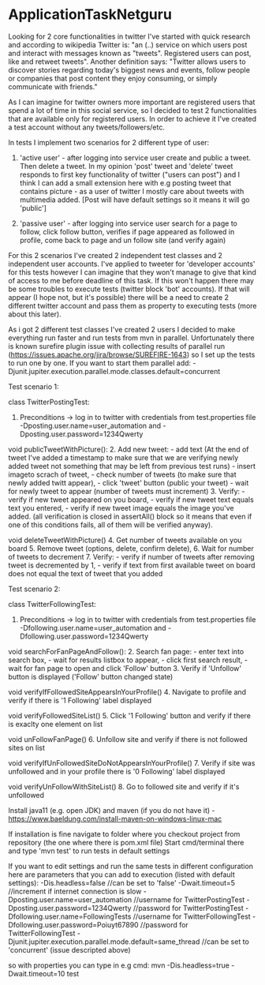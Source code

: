 # ApplicationTaskNetguru

Looking for 2 core functionalities in twitter I've started with quick research and according to wikipedia Twitter is: 
"an (..) service on which users post and interact with messages known as "tweets". Registered users can post, like and retweet tweets".
Another definition says:
"Twitter allows users to discover stories regarding today's biggest news and events, follow people or companies that post content they enjoy consuming, or simply communicate with friends."

As I can imagine for twitter owners more important are registered users that spend a lot of time in this social service, so I decided to test 2 functionalities that are available only for registered users. In order to achieve it I've created a test account without any tweets/followers/etc.

In tests I implement two scenarios for 2 different type of user:
1. 'active user' - after logging into service user create and public a tweet. Then delete a tweet. In my opinion 'post' tweet and 'delete' tweet responds to first key functionality of twitter ("users can post") and I think I can add a small extension here with e.g posting tweet that contains picture - as a user of twitter I mostly care about tweets with multimedia added. [Post will have default settings so it means it will go 'public']

2. 'passive user' - after logging into service user search for a page to follow, click follow button, verifies if page appeared as followed in profile, come back to page and un follow site (and verify again) 

For this 2 scenarios I've created 2 independent test classes and 2 independent user accounts. I've applied to tweeter for 'developer accounts' for this tests however I can imagine that they won't manage to give that kind of access to me before deadline of this task. If this won't happen there may be some troubles to execute tests (twitter block 'bot' accounts). If that will appear (I hope not, but it's possible) there will be a need to create 2 different twitter account and pass them as property to executing tests (more about this later).

As i got 2 different test classes I've created 2 users I decided to make everything run faster and run tests from mvn in parallel. Unfortunately there is known surefire plugin issue with collecting results of parallel run (https://issues.apache.org/jira/browse/SUREFIRE-1643) so I set up the tests to run one by one. If you want to start them parallel add:
-Djunit.jupiter.execution.parallel.mode.classes.default=concurrent

Test scenario 1:

class TwitterPostingTest:

1. Preconditions -> log in to twitter with credentials from test.properties file -Dposting.user.name=user_automation and -Dposting.user.password=1234Qwerty

void publicTweetWithPicture():
2. Add new tweet:
	- add text (At the end of tweet I've added a timestamp to make sure that we are verifying newly added tweet not something that may be left from previous test runs)
	- insert imageto scrach of tweet,
	- check number of tweets (to make sure that newly added twitt appear),
	- click 'tweet' button (public your tweet)
	- wait for newly tweet to appear (number of tweets must increment)
3. Verify:
	- verify if new tweet appeared on you board,
	- verify if new tweet text equals text you entered,
	- verify if new tweet image equals the image you've added.
	(all verification is closed in assertAll() block so it means that even if one of this conditions fails, all of them will be verified anyway).

void deleteTweetWithPicture()
4. Get number of tweets available on you board
5. Remove tweet (options, delete, confirm delete),
6. Wait for number of tweets to decrement
7. Verify:
	- verify if number of tweets after removing tweet is decremented by 1,
	- verify if text from first available tweet on board does not equal the text of tweet that you added
	
	
Test scenario 2:

class TwitterFollowingTest:

1. Preconditions -> log in to twitter with credentials from test.properties file -Dfollowing.user.name=user_automation and -Dfollowing.user.password=1234Qwerty

void searchForFanPageAndFollow():
2. Search fan page:
	- enter text into search box,
	- wait for results listbox to appear,
	- click first search result,
	- wait for fan page to open and click 'Follow' button
3. Verify if 'Unfollow' button is displayed ('Follow' button changed state)

void verifyIfFollowedSiteAppearsInYourProfile()
4. Navigate to profile and verify if there is '1 Following'  label displayed

void verifyFollowedSiteList()
5. Click '1 Following' button and verify if there is exaclty one element on list

void unFollowFanPage()
6. Unfollow site and verify if there is not followed sites on list

void verifyIfUnFollowedSiteDoNotAppearsInYourProfile()
7. Verify if site was unfollowed and in your profile there is '0 Following' label displayed
 
void verifyUnFollowWithSiteList()
8. Go to followed site and verify if it's unfollowed

Install java11 (e.g. open JDK) and maven (if you do not have it) - https://www.baeldung.com/install-maven-on-windows-linux-mac

If installation is fine navigate to folder where you checkout project from repository (the one where there is pom.xml file)
Start cmd/terminal there and type 'mvn test' to run tests in default settings

If you want to edit settings and run the same tests in different configuration here are parameters that you can add to execution (listed with default settings):
-Dis.headless=false //can be set to 'false'
-Dwait.timeout=5 	//increment if internet connection is slow
-Dposting.user.name=user_automation		//username for TwitterPostingTest
-Dposting.user.password=1234Qwerty		//password for TwitterPostingTest
-Dfollowing.user.name=FollowingTests	//username for TwitterFollowingTest
-Dfollowing.user.password=Poiuyt67890	//password for TwitterFollowingTest
-Djunit.jupiter.execution.parallel.mode.default=same_thread //can be set to 'concurrent' (issue descripted above)

so with properties you can type in e.g cmd:
mvn -Dis.headless=true -Dwait.timeout=10 test